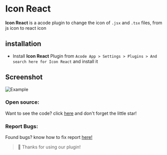 # Icon React

**Icon React** is a acode plugin to change the icon of `.jsx` and `.tsx` files, from js icon to react icon 

## installation 

- Install **Icon React** Plugin from `Acode App > Settings > Plugins > And search here for Icon React` and install it

## Screenshot

![Example](https://github.com/coswat/acode-icon-react/assets/97345827/a38e6039-735a-437a-ab9b-d5c844ffc997)

### Open source:
Want to see the code? click [here](https://github.com/coswat/acode-icon-react) 
and don't forget the little star!

### Report Bugs:
Found bugs? know how to fix report [here!](https://github.com/coswat/acode-icon-react/issues)

> 👾 Thanks for using our plugin!